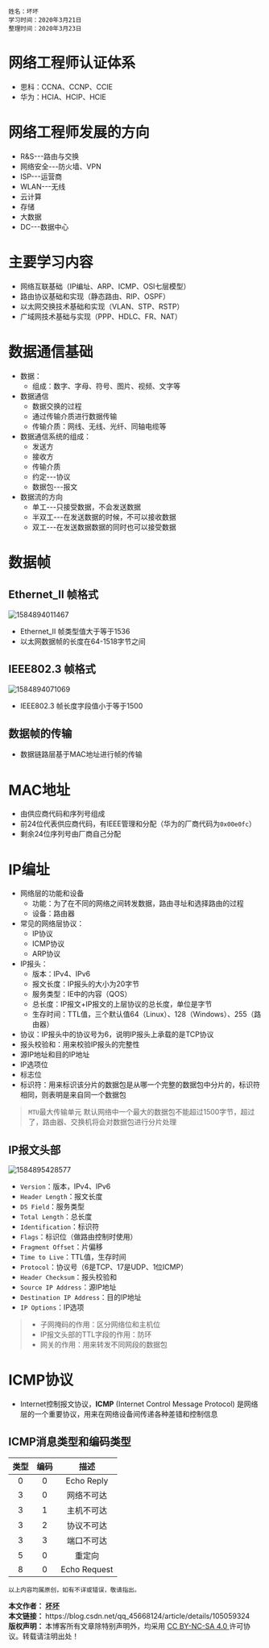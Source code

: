 	姓名：坏坏
	学习时间：2020年3月21日
	整理时间：2020年3月23日

# 网络工程师认证体系

- 思科：CCNA、CCNP、CCIE
- 华为：HCIA、HCIP、HCIE

# 网络工程师发展的方向

- R&S---路由与交换
- 网络安全---防火墙、VPN
- ISP---运营商
- WLAN---无线
- 云计算
- 存储
- 大数据
- DC---数据中心

# 主要学习内容

- 网络互联基础（IP编址、ARP、ICMP、OSI七层模型）
- 路由协议基础和实现（静态路由、RIP、OSPF）
- 以太网交换技术基础和实现（VLAN、STP、RSTP）
- 广域网技术基础与实现（PPP、HDLC、FR、NAT）

# 数据通信基础

- 数据：
	* 组成：数字、字母、符号、图片、视频、文字等
- 数据通信
	* 数据交换的过程
	* 通过传输介质进行数据传输
	* 传输介质：网线、无线、光纤、同轴电缆等
- 数据通信系统的组成：
	* 发送方
	* 接收方
	* 传输介质
	* 约定---协议
	* 数据包---报文
- 数据流的方向
	* 单工---只接受数据，不会发送数据
	* 半双工---在发送数据的时候，不可以接收数据
	* 双工---在发送数据数据的同时也可以接受数据

# 数据帧

## Ethernet_II 帧格式

![1584894011467](E:%5CBad%5CPictures%5CTypora%20Picture%5C1584894011467.png)

- Ethernet_II 帧类型值大于等于1536
- 以太网数据帧的长度在64-1518字节之间

## IEEE802.3 帧格式

![1584894071069](E:%5CBad%5CPictures%5CTypora%20Picture%5C1584894071069.png)

- IEEE802.3 帧长度字段值小于等于1500

## 数据帧的传输

- 数据链路层基于MAC地址进行帧的传输

# MAC地址

- 由供应商代码和序列号组成
- 前24位代表供应商代码，有IEEE管理和分配（华为的厂商代码为`0x00e0fc`）
- 剩余24位序列号由厂商自己分配

# IP编址

- 网络层的功能和设备
	* 功能：为了在不同的网络之间转发数据，路由寻址和选择路由的过程
	* 设备：路由器
- 常见的网络层协议：
	* IP协议
	* ICMP协议
	* ARP协议
- IP报头：
	* 版本：IPv4、IPv6
	* 报文长度：IP报头的大小为20字节
	* 服务类型：IE中的内容（QOS）
	* 总长度：IP报文+IP报文的上层协议的总长度，单位是字节
	* 生存时间：TTL值，三个默认值64（Linux）、128（Windows）、255（路由器）
- 协议：IP报头中的协议号为6，说明IP报头上承载的是TCP协议
- 报头校验和：用来校验IP报头的完整性
- 源IP地址和目的IP地址
- IP选项位
- 标志位
- 标识符：用来标识该分片的数据包是从哪一个完整的数据包中分片的，标识符相同，则表明是来自同一个数据包

> `MTU`最大传输单元
> 默认网络中一个最大的数据包不能超过1500字节，超过了，路由器、交换机将会对数据包进行分片处理

## IP报文头部

![1584895428577](E:%5CBad%5CPictures%5CTypora%20Picture%5C1584895428577.png)

- `Version`：版本，IPv4、IPv6
- `Header Length`：报文长度
- `DS Field`：服务类型
- `Total Length`：总长度
- `Identification`：标识符
- `Flags`：标识位（做路由控制时使用）
- `Fragment Offset`：片偏移
- `Time to Live`：TTL值，生存时间
- `Protocol`：协议号（6是TCP、17是UDP、1位ICMP）
- `Header Checksum`：报头校验和
- `Source IP Address`：源IP地址
- `Destination IP Address`：目的IP地址
- `IP Options`：IP选项

> - 子网掩码的作用：区分网络位和主机位
> - IP报文头部的TTL字段的作用：防环
> - 网关的作用：用来转发不同网段的数据包

# ICMP协议

- Internet控制报文协议，**ICMP** (Internet Control Message Protocol) 是网络层的一个重要协议，用来在网络设备间传递各种差错和控制信息

## ICMP消息类型和编码类型

| 类型 | 编码 | 描述 |
|:---:|:---:|:---:|
| 0 | 0 | Echo Reply |
| 3 | 0 | 网络不可达 |
| 3 | 1 | 主机不可达 |
| 3 | 2 | 协议不可达 |
| 3 | 3 | 端口不可达 |
| 5 | 0 | 重定向 |
| 8 | 0 | Echo Request |

    以上内容均属原创，如有不详或错误，敬请指出。

<div class="post-copyright">
    <div class="author">
        <b>本文作者： </b>
        <a href="https://blog.csdn.net/qq_45668124" target="_blank">
            <b>坏坏</b> 
        </a> 
    </div>
    <div class="link">
        <b>本文链接： </b>
	https://blog.csdn.net/qq_45668124/article/details/105059324 
    </div>
    <div class="copyright">
        <b> 版权声明： </b>
        本博客所有文章除特别声明外，均采用  
        <a href="https://creativecommons.org/licenses/by-nc-sa/4.0/">
            CC BY-NC-SA 4.0 
        </a> 许可协议。转载请注明出处！
    </div>
</div>
